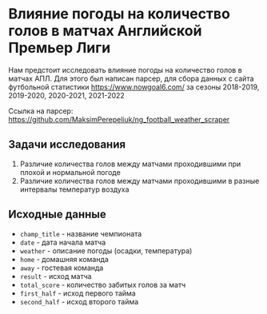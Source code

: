 # Влияние погоды на количество голов в матчах Английской Премьер Лиги

Нам предстоит исследовать влияние погоды на количество голов в матчах АПЛ. Для этого был написан парсер, для сбора данных с сайта футбольной статистики https://www.nowgoal6.com/ за сезоны 2018-2019, 2019-2020, 2020-2021, 2021-2022

Ссылка на парсер: https://github.com/MaksimPerepeliuk/ng_football_weather_scraper

## Задачи исследования

1. Различие количества голов между матчами проходившими при плохой и нормальной погоде
2. Различие количества голов между матчами проходившими в разные интервалы температур воздуха

## Исходные данные

- `champ_title` - название чемпионата  
- `date` - дата начала матча         
- `weather` - описание погоды (осадки, температура)      
- `home` - домашняя команда         
- `away` - гостевая команда         
- `result` - исход матча       
- `total_score` - количество забитых голов за матч  
- `first_half` - исход первого тайма   
- `second_half` - исход второго тайма

